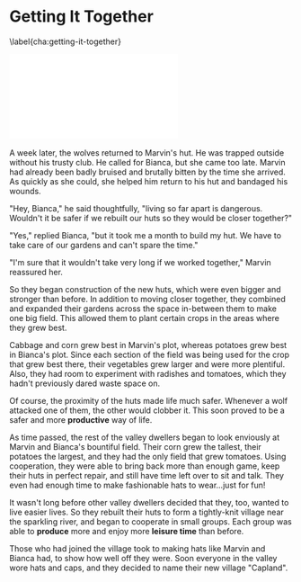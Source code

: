 # Getting It Together
\label{cha:getting-it-together}

![Bianca Builds a New Hut as Marvin Looks On](images/illustrations/marvin-bianca-hut.pdf)

A week later, the wolves returned to Marvin's hut. He was trapped outside without his trusty club. He called for Bianca, but she came too late. Marvin had already been badly bruised and brutally bitten by the time she arrived. As quickly as she could, she helped him return to his hut and bandaged his wounds.

"Hey, Bianca," he said thoughtfully, "living so far apart is dangerous. Wouldn't it be safer if we rebuilt our huts so they would be closer together?"

"Yes," replied Bianca, "but it took me a month to build my hut. We have to take care of our gardens and can't spare the time."

"I'm sure that it wouldn't take very long if we worked together," Marvin reassured her.

So they began construction of the new huts, which were even bigger and stronger than before. In addition to moving closer together, they combined and expanded their gardens across the space in-between them to make one big field. This allowed them to plant certain crops in the areas where they grew best.

Cabbage and corn grew best in Marvin's plot, whereas potatoes grew best in Bianca's plot. Since each section of the field was being used for the crop that grew best there, their vegetables grew larger and were more plentiful. Also, they had room to experiment with radishes and tomatoes, which they hadn't previously dared waste space on.

Of course, the proximity of the huts made life much safer. Whenever a wolf attacked one of them, the other would clobber it. This soon proved to be a safer and more **productive** way of life.

As time passed, the rest of the valley dwellers began to look enviously at Marvin and Bianca's bountiful field. Their corn grew the tallest, their potatoes the largest, and they had the only field that grew tomatoes. Using cooperation, they were able to bring back more than enough game, keep their huts in perfect repair, and still have time left over to sit and talk. They even had enough time to make fashionable hats to wear...just for fun!

It wasn't long before other valley dwellers decided that they, too, wanted to live easier lives. So they rebuilt their huts to form a tightly-knit village near the sparkling river, and began to cooperate in small groups. Each group was able to **produce** more and enjoy more **leisure time** than before.

Those who had joined the village took to making hats like Marvin and Bianca had, to show how well off they were. Soon everyone in the valley wore hats and caps, and they decided to name their new village "Capland".

